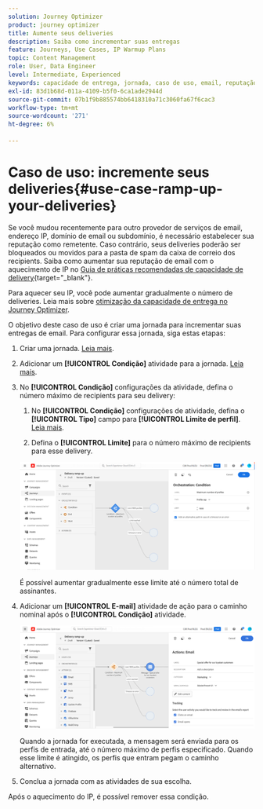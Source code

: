 ```yaml
---
solution: Journey Optimizer
product: journey optimizer
title: Aumente seus deliveries
description: Saiba como incrementar suas entregas
feature: Journeys, Use Cases, IP Warmup Plans
topic: Content Management
role: User, Data Engineer
level: Intermediate, Experienced
keywords: capacidade de entrega, jornada, caso de uso, email, reputação
exl-id: 83d1b68d-011a-4109-b5f0-6ca1ade2944d
source-git-commit: 07b1f9b885574bb6418310a71c3060fa67f6cac3
workflow-type: tm+mt
source-wordcount: '271'
ht-degree: 6%

---
```


# Caso de uso: incremente seus deliveries{#use-case-ramp-up-your-deliveries}

Se você mudou recentemente para outro provedor de serviços de email, endereço IP, domínio de email ou subdomínio, é necessário estabelecer sua reputação como remetente. Caso contrário, seus deliveries poderão ser bloqueados ou movidos para a pasta de spam da caixa de correio dos recipients. Saiba como aumentar sua reputação de email com o aquecimento de IP no [Guia de práticas recomendadas de capacidade de delivery](https://experienceleague.adobe.com/docs/deliverability-learn/deliverability-best-practice-guide/additional-resources/generic-resources/increase-reputation-with-ip-warming.html?lang=pt-BR){target="_blank"}.

Para aquecer seu IP, você pode aumentar gradualmente o número de deliveries. Leia mais sobre [otimização da capacidade de entrega no Journey Optimizer](../reports/deliverability.md).

O objetivo deste caso de uso é criar uma jornada para incrementar suas entregas de email. Para configurar essa jornada, siga estas etapas:

1. Criar uma jornada. [Leia mais](journey-gs.md).

1. Adicionar um **[!UICONTROL Condição]** atividade para a jornada. [Leia mais](condition-activity.md).

1. No **[!UICONTROL Condição]** configurações da atividade, defina o número máximo de recipients para seu delivery:

   1. No **[!UICONTROL Condição]** configurações de atividade, defina o **[!UICONTROL Tipo]** campo para **[!UICONTROL Limite de perfil]**. [Leia mais](condition-activity.md#profile_cap).

   1. Defina o **[!UICONTROL Limite]** para o número máximo de recipients para esse delivery.

   ![](assets/profile-cap-condition.png)

   É possível aumentar gradualmente esse limite até o número total de assinantes.

1. Adicionar um **[!UICONTROL E-mail]** atividade de ação para o caminho nominal após o **[!UICONTROL Condição]** atividade.

   ![](assets/ramp-up-deliveries-message.png)

   Quando a jornada for executada, a mensagem será enviada para os perfis de entrada, até o número máximo de perfis especificado. Quando esse limite é atingido, os perfis que entram pegam o caminho alternativo.

1. Conclua a jornada com as atividades de sua escolha.

Após o aquecimento do IP, é possível remover essa condição.
